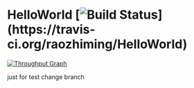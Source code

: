 # HelloWorld [![Build Status](https://travis-ci.org/raozhiming/HelloWorld.svg?)](https://travis-ci.org/raozhiming/HelloWorld)

 [![Throughput Graph](https://graphs.waffle.io/elastos/Elastos.NET.Carrier.Native.SDK/throughput.svg)](https://waffle.io/elastos/Elastos.NET.Carrier.Native.SDK/metrics/throughput) 

just for test
change
branch
